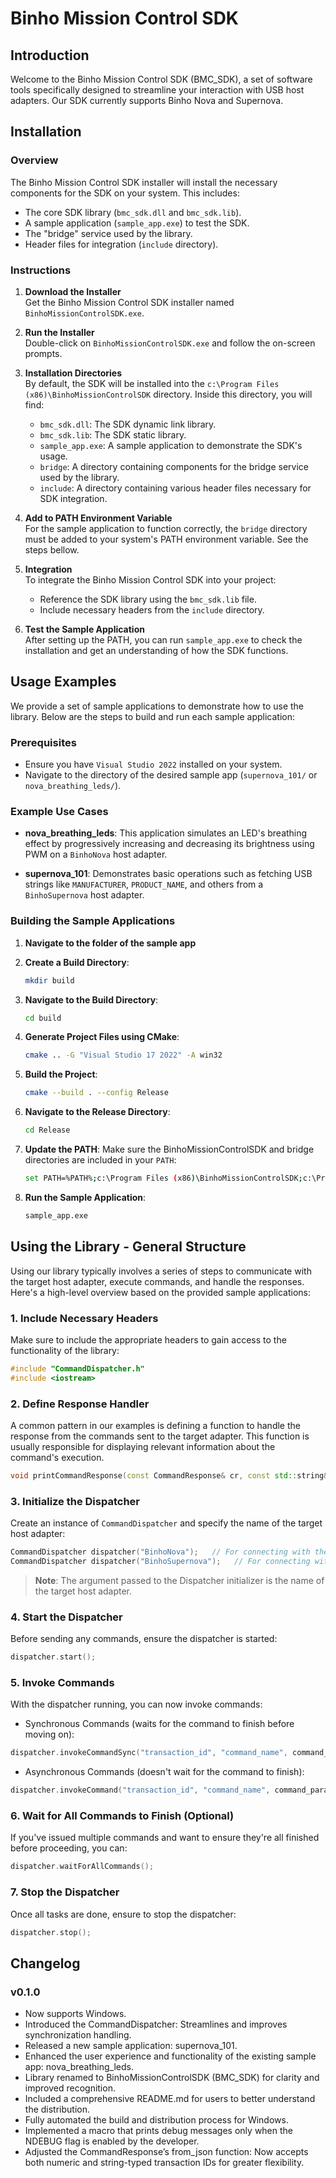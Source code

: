 # Binho Mission Control SDK

## Introduction

Welcome to the Binho Mission Control SDK (BMC_SDK), a set of software tools specifically designed to streamline your interaction with USB host adapters. Our SDK currently supports Binho Nova and Supernova.

## Installation

### Overview

The Binho Mission Control SDK installer will install the necessary components for the SDK on your system. This includes:

- The core SDK library (`bmc_sdk.dll` and `bmc_sdk.lib`).
- A sample application (`sample_app.exe`) to test the SDK.
- The "bridge" service used by the library.
- Header files for integration (`include` directory).

### Instructions

1. **Download the Installer**  
   Get the Binho Mission Control SDK installer named `BinhoMissionControlSDK.exe`.

2. **Run the Installer**  
   Double-click on `BinhoMissionControlSDK.exe` and follow the on-screen prompts.

3. **Installation Directories**  
   By default, the SDK will be installed into the `c:\Program Files (x86)\BinhoMissionControlSDK` directory. Inside this directory, you will find:
   - `bmc_sdk.dll`: The SDK dynamic link library.
   - `bmc_sdk.lib`: The SDK static library.
   - `sample_app.exe`: A sample application to demonstrate the SDK's usage.
   - `bridge`: A directory containing components for the bridge service used by the library.
   - `include`: A directory containing various header files necessary for SDK integration.

4. **Add to PATH Environment Variable**  
   For the sample application to function correctly, the `bridge` directory must be added to your system's PATH environment variable. See the steps bellow.

5. **Integration**  
   To integrate the Binho Mission Control SDK into your project:
   - Reference the SDK library using the `bmc_sdk.lib` file.
   - Include necessary headers from the `include` directory.

6. **Test the Sample Application**  
   After setting up the PATH, you can run `sample_app.exe` to check the installation and get an understanding of how the SDK functions.

## Usage Examples

We provide a set of sample applications to demonstrate how to use the library. Below are the steps to build and run each sample application:

### Prerequisites

- Ensure you have `Visual Studio 2022` installed on your system.
- Navigate to the directory of the desired sample app (`supernova_101/` or `nova_breathing_leds/`).

### Example Use Cases

- **nova_breathing_leds**: This application simulates an LED's breathing effect by progressively increasing and decreasing its brightness using PWM on a `BinhoNova` host adapter.
  
- **supernova_101**: Demonstrates basic operations such as fetching USB strings like `MANUFACTURER`, `PRODUCT_NAME`, and others from a `BinhoSupernova` host adapter.

### Building the Sample Applications

1. **Navigate to the folder of the sample app**

2. **Create a Build Directory**:
   ```bash
   mkdir build
   ```

3. **Navigate to the Build Directory**:
   ```bash
   cd build
   ```

4. **Generate Project Files using CMake**:
   ```bash
   cmake .. -G "Visual Studio 17 2022" -A win32
   ```

5. **Build the Project**:
   ```bash
   cmake --build . --config Release
   ```

6. **Navigate to the Release Directory**:
   ```bash
   cd Release
   ```

7. **Update the PATH**:
   Make sure the BinhoMissionControlSDK and bridge directories are included in your `PATH`:
   ```bash
   set PATH=%PATH%;c:\Program Files (x86)\BinhoMissionControlSDK;c:\Program Files (x86)\BinhoMissionControlSDK\bridge
   ```

8. **Run the Sample Application**:
   ```bash
   sample_app.exe
   ```

## Using the Library - General Structure

Using our library typically involves a series of steps to communicate with the target host adapter, execute commands, and handle the responses. Here's a high-level overview based on the provided sample applications:

### 1. **Include Necessary Headers**
Make sure to include the appropriate headers to gain access to the functionality of the library:

```cpp
#include "CommandDispatcher.h"
#include <iostream>
```

### 2. **Define Response Handler**
A common pattern in our examples is defining a function to handle the response from the commands sent to the target adapter. This function is usually responsible for displaying relevant information about the command's execution.

```cpp
void printCommandResponse(const CommandResponse& cr, const std::string& action);
```

### 3. **Initialize the Dispatcher**
Create an instance of `CommandDispatcher` and specify the name of the target host adapter:

```cpp
CommandDispatcher dispatcher("BinhoNova");   // For connecting with the Binho Nova host adapter
CommandDispatcher dispatcher("BinhoSupernova");   // For connecting with the Binho Supernova host adapter
```

> **Note**: The argument passed to the Dispatcher initializer is the name of the target host adapter.

### 4. **Start the Dispatcher**

Before sending any commands, ensure the dispatcher is started:

```cpp
dispatcher.start();
```

### 5. **Invoke Commands**

With the dispatcher running, you can now invoke commands:

- Synchronous Commands (waits for the command to finish before moving on):
```cpp
dispatcher.invokeCommandSync("transaction_id", "command_name", command_params, response_handler);
```

- Asynchronous Commands (doesn't wait for the command to finish):
```cpp
dispatcher.invokeCommand("transaction_id", "command_name", command_params);
```

### 6. **Wait for All Commands to Finish (Optional)**

If you've issued multiple commands and want to ensure they're all finished before proceeding, you can:

```cpp
dispatcher.waitForAllCommands();
```

### 7. **Stop the Dispatcher**

Once all tasks are done, ensure to stop the dispatcher:

```cpp
dispatcher.stop();
```

## Changelog

### v0.1.0

- Now supports Windows.
- Introduced the CommandDispatcher: Streamlines and improves synchronization handling.
- Released a new sample application: supernova_101.
- Enhanced the user experience and functionality of the existing sample app: nova_breathing_leds.
- Library renamed to BinhoMissionControlSDK (BMC_SDK) for clarity and improved recognition.
- Included a comprehensive README.md for users to better understand the distribution.
- Fully automated the build and distribution process for Windows.
- Implemented a macro that prints debug messages only when the NDEBUG flag is enabled by the developer.
- Adjusted the CommandResponse’s from_json function: Now accepts both numeric and string-typed transaction IDs for greater flexibility.
